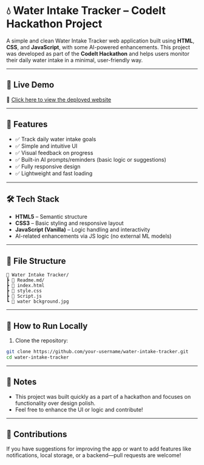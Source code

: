# 💧 Water Intake Tracker – CodeIt Hackathon Project

A simple and clean Water Intake Tracker web application built using **HTML**, **CSS**, and **JavaScript**, with some AI-powered enhancements. This project was developed as part of the **CodeIt Hackathon** and helps users monitor their daily water intake in a minimal, user-friendly way.

---

## 🚀 Live Demo

🔗 [Click here to view the deployed website](https://your-deployment-link.com)

---

## 🧠 Features

- ✅ Track daily water intake goals
- ✅ Simple and intuitive UI
- ✅ Visual feedback on progress
- ✅ Built-in AI prompts/reminders (basic logic or suggestions)
- ✅ Fully responsive design
- ✅ Lightweight and fast loading

---

## 🛠️ Tech Stack

- **HTML5** – Semantic structure
- **CSS3** – Basic styling and responsive layout
- **JavaScript (Vanilla)** – Logic handling and interactivity
- AI-related enhancements via JS logic (no external ML models)

---

## 📁 File Structure
 ```
📁 Water Intake Tracker/
 ┣ 📄 Readme.md/
 ┣ 📄 index.html         
 ┣ 📄 style.css 
 ┣ 📄 Script.js
 ┗ 📄 water bckground.jpg
```
---

## 🧪 How to Run Locally

1. Clone the repository:

```bash
git clone https://github.com/your-username/water-intake-tracker.git
cd water-intake-tracker
```
---

## 📌 Notes

- This project was built quickly as a part of a hackathon and focuses on functionality over design polish.
- Feel free to enhance the UI or logic and contribute!

---

## 🤝 Contributions

If you have suggestions for improving the app or want to add features like notifications, local storage, or a backend—pull requests are welcome!
